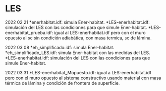 # LES

2022 02 21
*enerhabitat.idf: simula Ener-habitat.
*LES-enerhabitat.idf: simulación del LES con las condiciones para que simule Ener-habitat.
*LES-enerhabitat_prueba.idf: igual al LES-enerhabitat.idf pero con el muro opuesto al sc sin condición adiabática, con masa termica, sc de lámina.

2022 03 08
*eh_simplificado.idf: simula Ener-habitat.
*eh_simplificado_LES.idf: simula Ener-habitat con las medidas del LES.
*LES-enerhabitat.idf: simulación del LES con las condiciones para que simule Ener-habitat.

2022 03 31 
*LES-enerhabitat_Mopuesto.idf: igual a LES-enerhabitat.idf pero con el muro opuesto al sistema constructivo usando material con masa térmica de lámina y condición de frontera de superficie.
